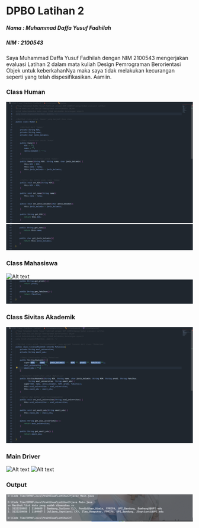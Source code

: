 # DPBO Latihan 2

##### Nama : Muhammad Daffa Yusuf Fadhilah
##### NIM : 2100543

Saya Muhammad Daffa Yusuf Fadhilah dengan NIM 2100543 mengerjakan evaluasi Latihan 2
dalam mata kuliah Design Pemrograman Berorientasi Objek
untuk keberkahanNya maka saya tidak melakukan kecurangan seperti
yang telah dispesifikasikan. Aamiin.

### Class Human
![Alt text](https://github.com/mdaffayusuff/DPBO_Latihan2/blob/main/img/Human1.png?raw=true "a title")
![Alt text](https://github.com/mdaffayusuff/DPBO_Latihan2/blob/main/img/Human2.png?raw=true "a title")

### Class Mahasiswa
![Alt text](https://github.com/mdaffayusuff/DPBO_Latihan2/blob/main/img/Mahassiwa1.png?raw=true "a title")
![Alt text](https://github.com/mdaffayusuff/DPBO_Latihan2/blob/main/img/Mahasiswa2.png?raw=true "a title")

### Class Sivitas Akademik
![Alt text](https://github.com/mdaffayusuff/DPBO_Latihan2/blob/main/img/Sivitas.png?raw=true "a title")

### Main Driver
![Alt text](https://github.com/mdaffayusuff/DPBO_Latihan2/blob/main/img/main_1.png?raw=true "a title")
![Alt text](https://github.com/mdaffayusuff/DPBO_Latihan2/blob/main/img/main_2.png?raw=true "a title")

### Output
![Alt text](https://github.com/mdaffayusuff/DPBO_Latihan2/blob/main/img/output.png?raw=true "a title")
